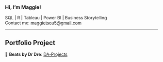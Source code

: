 ### Hi, I’m Maggie!
SQL | R | Tableau | Power BI | Business Storytelling <br/>
Contact me: [maggietsou5@gmail.com](mailto:maggietsou5@gmail.com)  

---

## Portfolio Project
🎵 **Beats by Dr Dre**: [DA-Projects](https://github.com/maggietsou05/DA-Projects)  
<!---
maggietsou05/maggietsou05 is a ✨ special ✨ repository because its `README.md` (this file) appears on your GitHub profile.
You can click the Preview link to take a look at your changes.
--->
